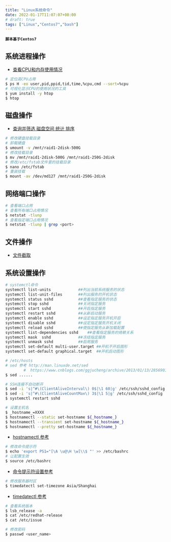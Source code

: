 ```yaml
---
title: "Linux系统命令"
date: 2022-01-17T11:07:07+08:00
# draft: true
tags: ["Linux","Centos7","bash"]
---
```


**`脚本基于Centos7`**

## 系统进程操作

- [查看CPU和内存使用情况](https://www.cnblogs.com/xd502djj/archive/2011/03/01/1968041.html)

```bash
# 定位高CPU占用
$ ps H -eo user,pid,ppid,tid,time,%cpu,cmd --sort=%cpu
# 可视化显示CPU的使用状况的工具
$ yum install -y htop
$ htop
```

## 磁盘操作

- [查询并筛选 磁盘空间 统计 排序](https://blog.csdn.net/u013030100/article/details/79564378)

```bash
# 修改硬盘挂载目录
# 卸载硬盘
$ umount -v /mnt/raid1-2disk-500G
# 修改挂载目录
$ mv /mnt/raid1-2disk-500G /mnt/raid1-250G-2disk
# 修改/etc/fstab文件里的挂载目录
$ nano /etc/fstab
# 重装挂载
$ mount -av /dev/md127 /mnt/raid1-250G-2disk
```
## 网络端口操作

```bash
# 查看端口占用
# 查看所有端口占用情况
$ netstat -tlunp
# 查看指定端口占用情况
$ netstat -tlunp | grep <port>
```
## 文件操作

- [文件截取](https://blog.csdn.net/kangaroo_07/article/details/43733891)

## 系统设置操作

```bash
# systemctl命令
systemctl list-units            ##列出当前系统服务的状态
systemctl list-unit-files       ##列出服务的开机状态
systemctl status sshd           ##查看指定服务的状态
systemctl stop sshd             ##关闭指定服务
systemctl start sshd            ##开启指定服务
systemctl restart sshd          ##从新启动服务
systemctl enable sshd           ##设定指定服务开机开启
systemctl disable sshd          ##设定指定服务开机关闭
systemctl reload sshd           ##使指定服务从新加载配置
systemctl list-dependencies sshd    ##查看指定服务的倚赖关系
systemctl mask  sshd            ##冻结指定服务
systemctl unmask sshd           ##启用服务
systemctl set-default multi-user.target ##开机不开启图形
systemctl set-default graphical.target  ##开机启动图形
```

```bash
# /etc/hosts
# sed 参考 http://man.linuxde.net/sed
        #  https://www.cnblogs.com/ggjucheng/archive/2013/01/13/2856901.html
$ sed ......
```

```bash
# SSH连接不自动断开
$ sed -i 's|^#\(ClientAliveInterval\) 0$|\1 60|g' /etc/ssh/sshd_config
$ sed -i 's|^#\(ClientAliveCountMax\) 3$|\1 5|g' /etc/ssh/sshd_config
$ systemctl restart sshd
```

```bash
# 设置主机名
$ _hostname_=XXXX
$ hostnamectl --static set-hostname ${_hostname_}
$ hostnamectl --transient set-hostname ${_hostname_}
$ hostnamectl --pretty set-hostname ${_hostname_}
```
- [hostnamectl 参考](https://blog.csdn.net/tantexian/article/details/45958275)

```bash
# 修改命令提示符
$ echo 'export PS1="[\A \u@\H \w]\\$ "' >> /etc/bashrc
# 让配置生效
$ source /etc/bashrc
```
- [命令提示符设置参考](https://www.linuxidc.com/Linux/2017-10/147438.htm)

```bash
# 修改服务器时区
$ timedatectl set-timezone Asia/Shanghai
```
- [timedatectl 参考](https://www.jianshu.com/p/5e8e22bf135d)

```bash
# 查看系统版本
$ lsb_release -a
$ cat /etc/redhat-release
$ cat /etc/issue
```

```bash
# 修改密码
$ passwd <user_name>
```


